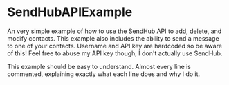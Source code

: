 SendHubAPIExample
=================

An very simple example of how to use the SendHub API to add, delete, and modify contacts.  This example also includes the ability to send a message to one of your contacts.  Username and API key are hardcoded so be aware of this!  Feel free to abuse my API key though, I don't actually use SendHub.

This example should be easy to understand.  Almost every line is commented, explaining exactly what each line does and why I do it.
